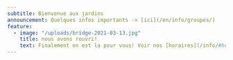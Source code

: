 ```yaml
---
subtitle: Bienvenue aux jardins
announcement: Quelques infos importants -> [ici](/en/info/groupes/)
feature:
  - image: "/uploads/bridge-2021-03-13.jpg"
    title: nous avons rouvri!
    text: Finalement on est la pour vous! Voir nos [horaires](/info/#horaires).
---
```


